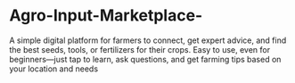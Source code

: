 # Agro-Input-Marketplace-
A simple digital platform for farmers to connect, get expert advice, and find the best seeds, tools, or fertilizers for their crops. Easy to use, even for beginners—just tap to learn, ask questions, and get farming tips based on your location and needs
